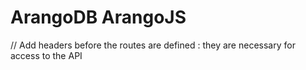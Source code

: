 # ArangoDB ArangoJS

// Add headers before the routes are defined : they are necessary 
for access to the API

